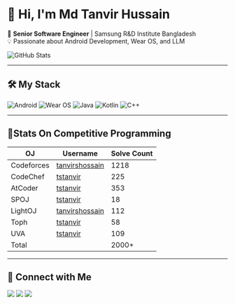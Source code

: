 # 👋 Hi, I'm Md Tanvir Hussain

🚀 **Senior Software Engineer** | Samsung R&D Institute Bangladesh  
💡 Passionate about Android Development, Wear OS, and LLM

![GitHub Stats](https://github-readme-stats.vercel.app/api?username=tstanvir&show_icons=true&theme=radical)

---

## 🛠 My Stack

![Android](https://img.shields.io/badge/Android-3DDC84?style=for-the-badge&logo=android&logoColor=white)
![Wear OS](https://img.shields.io/badge/Wear%20OS-4285F4?style=for-the-badge&logo=wearos&logoColor=white)
![Java](https://img.shields.io/badge/Java-ED8B00?style=for-the-badge&logo=java&logoColor=white)
![Kotlin](https://img.shields.io/badge/Kotlin-0095D5?style=for-the-badge&logo=kotlin&logoColor=white)
![C++](https://img.shields.io/badge/C++-00599C?style=for-the-badge&logo=cplusplus&logoColor=white)

---

## 🎯Stats On Competitive Programming


| OJ | Username | Solve Count |
| -- | -------- | ----------- |
| Codeforces | [tanvirshossain](https://codeforces.com/profile/tanvirshossain) | 1218 |
| CodeChef | [tstanvir](https://www.codechef.com/users/tstanvir) | 225 |
| AtCoder | [tstanvir](https://atcoder.jp/users/tstanvir) | 353 |
| SPOJ | [tstanvir](https://www.spoj.com/users/tstanvir/) | 18 | 
| LightOJ | [tanvirshossain](https://lightoj.com/user/tanvirshossain) | 112 | 
| Toph | [tstanvir](https://toph.co/u/tstanvir) | 58 |
| UVA | [tstanvir](https://uhunt.onlinejudge.org/id/896306) | 109 |
| Total | | 2000+ |

---

## 🔗 Connect with Me
<a href="mailto:tanvirshossain0@gmail.com"><img src="https://img.shields.io/badge/Email-D14836?style=for-the-badge&logo=gmail&logoColor=white"></a>
<a href="https://www.linkedin.com/in/md-tanvir-hussain-408205143/"><img src="https://img.shields.io/badge/LinkedIn-0077B5?style=for-the-badge&logo=linkedin&logoColor=white"></a>
<a href="https://github.com/tstanvir"><img src="https://img.shields.io/badge/GitHub-181717?style=for-the-badge&logo=github&logoColor=white"></a>